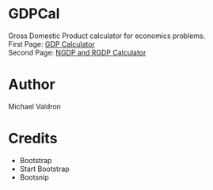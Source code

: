 # GDPCal
Gross Domestic Product calculator for economics problems.<br/>
First Page: <a href="http://comike.ca/gdpcal/index.html">GDP Calculator</a><br/>
Second Page: <a href="http://comike.ca/gdpcal/ngdp_rgdp_cal.html">NGDP and RGDP Calculator</a>
# Author
Michael Valdron
# Credits
<ul>
  <li> Bootstrap </li>
  <li> Start Bootstrap </li>
  <li> Bootsnip </li>
</ul>
